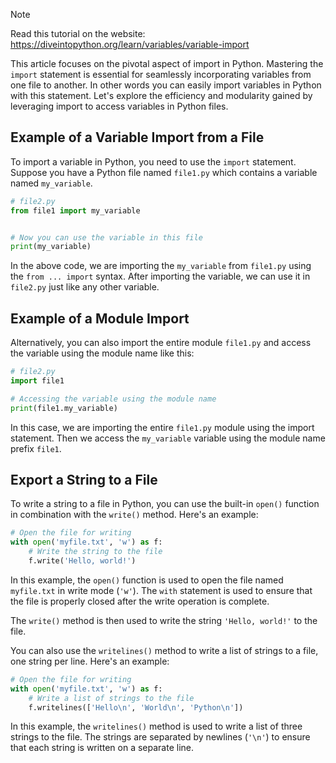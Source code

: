 > [!NOTE]
> Read this tutorial on the website: https://diveintopython.org/learn/variables/variable-import

This article focuses on the pivotal aspect of import in Python. Mastering the `import` statement is essential for seamlessly incorporating variables from one file to another. In other words you can easily import variables in Python with this statement. Let's explore the efficiency and modularity gained by leveraging import to access variables in Python files.

## Example of a Variable Import from a File

To import a variable in Python, you need to use the `import` statement. Suppose you have a Python file named `file1.py` which contains a variable named `my_variable`.

```python
# file2.py
from file1 import my_variable


# Now you can use the variable in this file
print(my_variable)
```

In the above code, we are importing the `my_variable` from `file1.py` using the `from ... import` syntax. After importing the variable, we can use it in `file2.py` just like any other variable.

## Example of a Module Import

Alternatively, you can also import the entire module `file1.py` and access the variable using the module name like this:

```python
# file2.py
import file1

# Accessing the variable using the module name
print(file1.my_variable)
```

In this case, we are importing the entire `file1.py` module using the import statement. Then we access the `my_variable` variable using the module name prefix `file1`.

## Export a String to a File

To write a string to a file in Python, you can use the built-in `open()` function in combination with the `write()` method. Here's an example:

```python
# Open the file for writing
with open('myfile.txt', 'w') as f:
    # Write the string to the file
    f.write('Hello, world!')
```

In this example, the `open()` function is used to open the file named `myfile.txt` in write mode (`'w'`). The `with` statement is used to ensure that the file is properly closed after the write operation is complete.

The `write()` method is then used to write the string `'Hello, world!'` to the file.

You can also use the `writelines()` method to write a list of strings to a file, one string per line. Here's an example:

```python
# Open the file for writing
with open('myfile.txt', 'w') as f:
    # Write a list of strings to the file
    f.writelines(['Hello\n', 'World\n', 'Python\n'])
```

In this example, the `writelines()` method is used to write a list of three strings to the file. The strings are separated by newlines (`'\n'`) to ensure that each string is written on a separate line.
